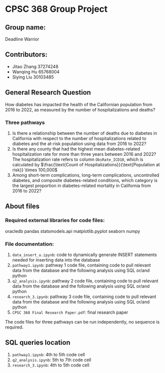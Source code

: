 # CPSC 368 Group Project
## Group name:
Deadline Warrior

## Contributors:
- Jitao Zhang 37274248
- Wanqing Hu 65768004
- Siying Liu 30103485

## General Research Question
How diabetes has impacted the health of the Californian population from 2016 to 2022, as measured by the number of hospitalizations and deaths?

### Three pathways
1. Is there a relationship between the number of deaths due to diabetes in California with respect to the number of hospitalizations related to diabetes and the at-risk population using data from 2016 to 2022?
2. Is there any county that had the highest mean diabetes-related hospitalization rate for more than three years between 2016 and 2022? The hospitalization rate refers to column `ObsRate_ICD10`, which is calculated by $\frac{\text{Count of Hospitalizations}}{\text{Population at risk}} \times 100,000$
3. Among short-term complications, long-term complications, uncontrolled diabetes, and composite diabetes-related conditions, which category is the largest proportion in diabetes-related mortality in California from 2016 to 2022?

## About files
### Required external libraries for code files:
oracledb
pandas
statsmodels.api
matplotlib.pyplot
seaborn
numpy

### File documentation:
1. `data_insert_u.ipynb`: code to dynamically generate INSERT statements needed for inserting data into the database
2. `pathway1.ipynb`: pathway 1 code file, containing code to pull relevant data from the database and the following analysis using SQL or/and python
3. `q2_analysis.ipynb`: pathway 2 code file, containing code to pull relevant data from the database and the following analysis using SQL or/and python
4. `research_3.ipynb`: pathway 3 code file, containing code to pull relevant data from the database and the following analysis using SQL or/and python
5. `CPSC 368 Final Research Paper.pdf`: final research paper

The code files for three pathways can be run independently, no sequence is required.

## SQL queries location
1. `pathway1.ipynb`: 4th to 5th code cell
2. `q2_analysis.ipynb`: 5th to 7th code cell
3. `research_3.ipynb`: 4th to 5th code cell
